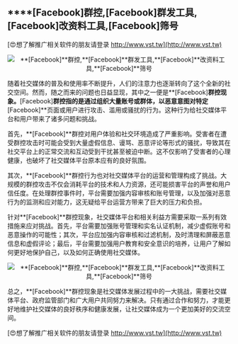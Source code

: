 ## ****[Facebook]**群控,**[Facebook]**群发工具,**[Facebook]**改资料工具,**[Facebook]**筛号**

[😍想了解推广相关软件的朋友请登录 http://www.vst.tw](http://www.vst.tw)

 <center><img src="https://vst.tw/MP4/tuiguang/png/4.png" alt="**[Facebook]**群控,**[Facebook]**群发工具,**[Facebook]**改资料工具,**[Facebook]**筛号"></center>

随着社交媒体的普及和使用率不断提升，人们的注意力也逐渐转向了这个全新的社交空间。然而，随之而来的问题也日益显现，其中之一便是**[Facebook]**群控现象。**[Facebook]**群控指的是通过组织大量账号或群体，以恶意意图对特定**[Facebook]**页面或用户进行攻击、滥用或骚扰的行为。这种行为给社交媒体平台和用户带来了诸多问题和挑战。

首先，**[Facebook]**群控对用户体验和社交环境造成了严重影响。受害者在遭受群控攻击时可能会受到大量虚假信息、谩骂、恶意评论等形式的骚扰，导致其在社交平台上的正常交流和互动受到干扰甚至被迫中断。这不仅影响了受害者的心理健康，也破坏了社交媒体平台原本应有的良好氛围。

其次，**[Facebook]**群控行为也对社交媒体平台的运营和管理构成了挑战。大规模的群控攻击不仅会消耗平台的技术和人力资源，还可能损害平台的声誉和用户信任度。在处理群控事件时，平台需要加强内容审核和账号管理，以及加强对恶意行为的监测和应对能力，这无疑给平台运营方带来了巨大的压力和负担。

针对**[Facebook]**群控现象，社交媒体平台和相关利益方需要采取一系列有效措施来应对挑战。首先，平台需要加强账号管理和实名认证机制，减少虚假账号和恶意操作的可能性；其次，平台应加强内容审核和过滤机制，及时清理和屏蔽恶意信息和虚假评论；最后，平台需要加强用户教育和安全意识的培养，让用户了解如何更好地保护自己，以及如何正确使用社交媒体。

 <center><img src="https://vst.tw/MP4/tuiguang/png/2.png" alt="**[Facebook]**群控,**[Facebook]**群发工具,**[Facebook]**改资料工具,**[Facebook]**筛号"></center>

总之，**[Facebook]**群控现象是社交媒体发展过程中的一大挑战，需要社交媒体平台、政府监管部门和广大用户共同努力来解决。只有通过合作和努力，才能更好地维护社交媒体的良好秩序和健康发展，让社交媒体成为一个更加美好的交流空间。

[😍想了解推广相关软件的朋友请登录 http://www.vst.tw](http://www.vst.tw)




